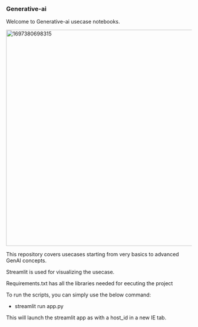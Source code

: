 ### Generative-ai 

Welcome to Generative-ai usecase notebooks.

<img width="587" alt="1697380698315" src="https://github.com/user-attachments/assets/09a9530b-aa35-4d5b-b8aa-8eb5f92bb778">

This repository covers usecases starting from very basics to advanced GenAI concepts.

Streamlit is used for visualizing the usecase.

Requirements.txt has all the libraries needed for eecuting the project

To run the scripts, you can simply use the below command:

  - streamlit run app.py

This will launch the streamlit app as with a host_id in a new IE tab.
